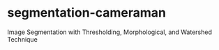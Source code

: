 # segmentation-cameraman
Image Segmentation with Thresholding, Morphological, and Watershed Technique
